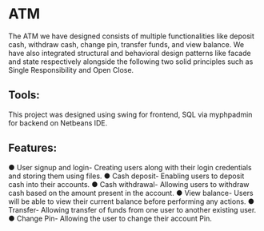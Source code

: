 # ATM

The ATM we have designed consists of multiple functionalities like deposit cash, withdraw cash, change pin, transfer funds, and view balance. We have also integrated structural and behavioral design patterns like facade and state respectively alongside the following two solid principles such as Single Responsibility and Open Close.

## Tools:
 This project was designed using swing for frontend, SQL via myphpadmin for backend on Netbeans IDE.


## Features:
● User signup and login- Creating users along with their login credentials and storing them using files.
● Cash deposit- Enabling users to deposit cash into their accounts.
● Cash withdrawal- Allowing users to withdraw cash based on the amount present in the account.
● View balance- Users will be able to view their current balance before performing any actions.
● Transfer- Allowing transfer of funds from one user to another existing user.
● Change Pin- Allowing the user to change their account Pin.
